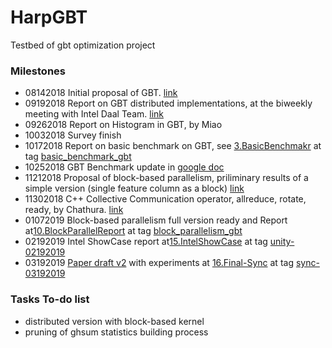 HarpGBT
========
Testbed of gbt optimization project

### Milestones

+ 08142018    Initial proposal of GBT. [link](https://github.iu.edu/pengb/gbt-test/tree/master/doc/init)
+ 09192018    Report on GBT distributed implementations, at the biweekly meeting with Intel Daal Team. [link](https://github.iu.edu/pengb/gbt-test/tree/master/doc/meeting/0919-DistributedGBT-II)
+ 09262018    Report on Histogram in GBT, by Miao
+ 10032018    Survey finish
+ 10172018    Report on basic benchmark on GBT, see [3.BasicBenchmakr](run/3.BasicBenchmark) at tag [basic_benchmark_gbt](https://github.iu.edu/pengb/gbt-test/tree/basic_benchmark_gbt)
+ 10252018    GBT Benchmark update in [google doc](https://docs.google.com/presentation/d/1HS5T9d1aqjoNVTJ1E_2UtntWQNqrvHXi3Vof7c-_eK0/edit?usp=sharing)
+ 11212018    Proposal of block-based parallelism, priliminary results of a simple version (single feature column as a block) [link](https://github.iu.edu/pengb/gbt-test/tree/master/doc/meeting/1121-GBTReport)
+ 11302018    C++ Collective Communication operator, allreduce, rotate, ready, by Chathura. [link](https://github.com/DSC-SPIDAL/harpc)
+ 01072019    Block-based parallelism full version ready and Report at[10.BlockParallelReport](run/10.BlockParallelReport) at tag [block_parallelism_gbt](https://github.iu.edu/pengb/gbt-test/tree/block_parallelism_gbt)
+ 02192019    Intel ShowCase report at[15.IntelShowCase](run/15.IntelShowCase) at tag [unity-02192019](https://github.iu.edu/pengb/gbt-test/tree/unity-02192019)
+ 03192019    [Paper draft v2](doc/paper/draft-v2) with experiments at [16.Final-Sync](run/16.Final-Sync) at tag [sync-03192019](https://github.iu.edu/pengb/gbt-test/tree/sync-03192019)

### Tasks To-do list

+ distributed version with block-based kernel
+ pruning of ghsum statistics building process
